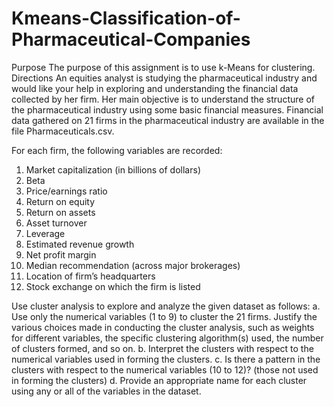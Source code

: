 # Kmeans-Classification-of-Pharmaceutical-Companies


Purpose
The purpose of this assignment is to use k-Means for clustering.
Directions
An equities analyst is studying the pharmaceutical industry and would like your help in exploring and understanding
the financial data collected by her firm. Her main objective is to understand the structure of the pharmaceutical
industry using some basic financial measures. Financial data gathered on 21 firms in the pharmaceutical industry are
available in the file Pharmaceuticals.csv.

For each firm, the following variables are recorded:
  1. Market capitalization (in billions of dollars)
  2. Beta
  3. Price/earnings ratio
  4. Return on equity
  5. Return on assets
  6. Asset turnover
  7. Leverage
  8. Estimated revenue growth
  9. Net profit margin
  10. Median recommendation (across major brokerages)
  11. Location of firm’s headquarters
  12. Stock exchange on which the firm is listed

Use cluster analysis to explore and analyze the given dataset as follows:
a. Use only the numerical variables (1 to 9) to cluster the 21 firms. Justify the various choices made in
conducting the cluster analysis, such as weights for different variables, the specific clustering algorithm(s)
used, the number of clusters formed, and so on.
b. Interpret the clusters with respect to the numerical variables used in forming the clusters.
c. Is there a pattern in the clusters with respect to the numerical variables (10 to 12)? (those not used in
forming the clusters)
d. Provide an appropriate name for each cluster using any or all of the variables in the dataset.

